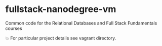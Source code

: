fullstack-nanodegree-vm
=============

Common code for the Relational Databases and Full Stack Fundamentals courses

:boom: For particular project details see vagrant directory.
